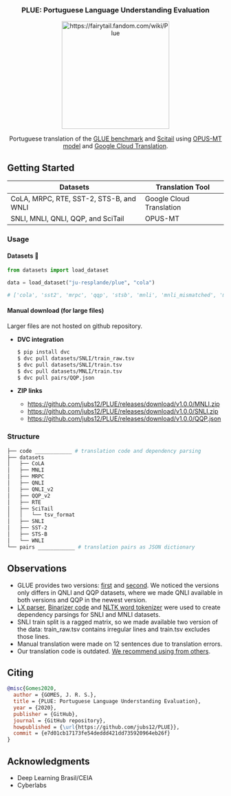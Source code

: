 <br />
<div align="center">
    <h3 align="center">PLUE: Portuguese Language Understanding Evaluation</h3>
    <img src="https://user-images.githubusercontent.com/28462295/140660705-e39c001f-e311-4024-aa7a-a7e1c69268fc.png" alt="https://fairytail.fandom.com/wiki/Plue" width="250">
  <p align="center">
    Portuguese translation of the <a href="https://gluebenchmark.com/">GLUE benchmark</a> and <a href=https://allenai.org/data/scitail> Scitail</a> using <a href=https://github.com/Helsinki-NLP/OPUS-MT>OPUS-MT model</a> and <a href=https://cloud.google.com/translate/docs>Google Cloud Translation</a>.
  </p>
</div>


## Getting Started

| Datasets | Translation Tool |
| --- | --- |
| CoLA, MRPC, RTE, SST-2, STS-B, and WNLI  | Google Cloud Translation |
| SNLI, MNLI, QNLI, QQP, and SciTail  |  OPUS-MT |



### Usage 

#### Datasets :hugs:

```python
from datasets import load_dataset

data = load_dataset("ju-resplande/plue", "cola")

# ['cola', 'sst2', 'mrpc', 'qqp', 'stsb', 'mnli', 'mnli_mismatched', 'mnli_matched', 'qnli', 'rte', 'wnli', 'scitail']
```

#### Manual download (for large files)

Larger files are not hosted on github repository.

- **DVC integration**
    ```bash
    $ pip install dvc
    $ dvc pull datasets/SNLI/train_raw.tsv
    $ dvc pull datasets/SNLI/train.tsv
    $ dvc pull datasets/MNLI/train.tsv
    $ dvc pull pairs/QQP.json
    ```

- **ZIP links** 
    - https://github.com/jubs12/PLUE/releases/download/v1.0.0/MNLI.zip
    - https://github.com/jubs12/PLUE/releases/download/v1.0.0/SNLI.zip
    - https://github.com/jubs12/PLUE/releases/download/v1.0.0/QQP.json






### Structure

```bash
├── code ____________ # translation code and dependency parsing  
├── datasets
│   ├── CoLA
│   ├── MNLI
│   ├── MRPC
│   ├── QNLI
│   ├── QNLI_v2
│   ├── QQP_v2
│   ├── RTE
│   ├── SciTail
│   │   └── tsv_format
│   ├── SNLI
│   ├── SST-2
│   ├── STS-B
│   └── WNLI
└── pairs ____________ # translation pairs as JSON dictionary
```

## Observations
- GLUE provides two versions: [first](https://github.com/nyu-mll/GLUE-baselines/blob/master/download_glue_data.py) and [second](https://github.com/nyu-mll/jiant/blob/master/scripts/download_glue_data.py). We noticed the versions only differs in QNLI and QQP datasets, where we made QNLI available in both versions and QQP in the newest version.
- [LX parser](http://lxcenter.di.fc.ul.pt/tools/en/LXParserEN.html), [Binarizer code](http://lascam.facom.ufu.br:8080/cookbooks/cookbook.jsp?api=nltk#ex11) and [NLTK word tokenizer](https://www.nltk.org/_modules/nltk/tokenize.html#word_tokenize) were used to create dependency parsings for SNLI and MNLI datasets. 
- SNLI train split is a ragged matrix, so we made available two version of the data: train_raw.tsv contains irregular lines and train.tsv excludes those lines. 
- Manual translation were made on 12 sentences due to translation errors.
- Our translation code is outdated. [We recommend using from others](https://github.com/unicamp-dl/mMARCO/blob/main/scripts/translate.py).


## Citing

```bibtex
@misc{Gomes2020,
  author = {GOMES, J. R. S.},
  title = {PLUE: Portuguese Language Understanding Evaluation},
  year = {2020},
  publisher = {GitHub},
  journal = {GitHub repository},
  howpublished = {\url{https://github.com/jubs12/PLUE}},
  commit = {e7d01cb17173fe54deddd421dd735920964eb26f}
}
```

## Acknowledgments
- Deep Learning Brasil/CEIA
- Cyberlabs
